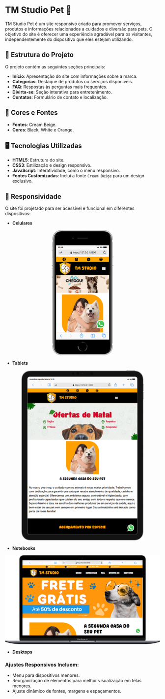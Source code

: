 # TM Studio Pet 🐾

TM Studio Pet é um site responsivo criado para promover serviços, produtos e informações relacionados a cuidados e diversão para pets. O objetivo do site é oferecer uma experiência agradável para os visitantes, independentemente do dispositivo que eles estejam utilizando.

## 📂 Estrutura do Projeto

O projeto contém as seguintes seções principais:

- **Início**: Apresentação do site com informações sobre a marca.
- **Categorias**: Destaque de produtos ou serviços disponíveis.
- **FAQ**: Respostas às perguntas mais frequentes.
- **Divirta-se**: Seção interativa para entretenimento.
- **Contatos**: Formulário de contato e localização.

## 🎨 Cores e Fontes ##

- **Fontes**: Cream Beige.
- **Cores**: Black, White e Orange.

## 🖥️ Tecnologias Utilizadas

- **HTML5**: Estrutura do site. 
- **CSS3**: Estilização e design responsivo.
- **JavaScript**: Interatividade, como o menu responsivo.
- **Fontes Customizadas**: Inclui a fonte `Cream Beige` para um design exclusivo.

## 🎨 Responsividade

O site foi projetado para ser acessível e funcional em diferentes dispositivos:

- **Celulares**

<div align=center>
    <img src="./Projeto-final-main/TM Studio Pet/assets/iPhone-SE-2016-127.0.0.1.png"width=200>
    </div>
    


- **Tablets**

<div align=center>
    <img src="./Projeto-final-main/TM Studio Pet/assets/iPad-PRO-11-127.0.0.1.png"
    width=400>
</div>
    

- **Notebooks**

<div align=center>
    <img src="./Projeto-final-main/TM Studio Pet/assets/Macbook-Air-127.0.0.1.png"width=700>
</div>


- **Desktops**

### Ajustes Responsivos Incluem:

- Menu para dispositivos menores.
- Reorganização de elementos para melhor visualização em telas menores.
- Ajuste dinâmico de fontes, margens e espaçamentos.
